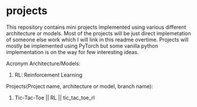# projects

This repository contains mini projects implemented using various different architecture or models. Most of the projects will be just direct implemetation of someone else work which I will link in this readme overtime. 
Projects will mostly be implemented using PyTorch but some vanilla python implementation is on the way for few interesting ideas.

Acronym Architecture/Models:
  1. RL: Reinforcement Learning
  

Projects(Project name, architecture or model, branch name):
  1. Tic-Tac-Toe || RL || tic_tac_toe_rl
